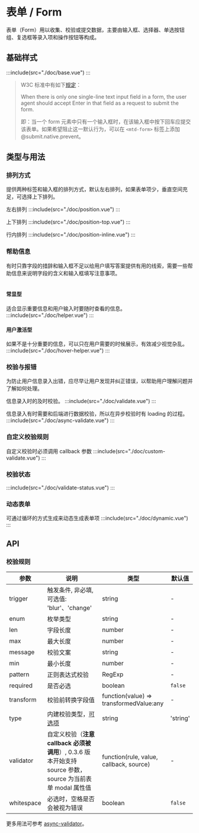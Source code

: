 <style lang="scss">
  .demo-mtd-form-helper {
    font-size: 8px;
    color: #ADADAD;
    margin-left: 8px;
  }
  .demo-form-tooltip{
    margin-left: 12px;
  }
  .demo-form{
    .mtd-form {
      display: inline-block;
    }
  }
  .demo-form-title{
    text-align: left;
    font-size: 12px;
    color: #999
  }
</style>
# 表单 / Form
表单（Form）用以收集、校验或提交数据，主要由输入框、选择器、单选按钮组、复选框等录入项和操作按钮等构成。
## 基础样式
:::include(src="./doc/base.vue")
:::

> W3C 标准中有如下[规定](https://www.w3.org/MarkUp/html-spec/html-spec_8.html#SEC8.2)：
>
> When there is only one single-line text input field in a form, the user agent should accept Enter in that field as a request to submit the form.
>
>即：当一个 form 元素中只有一个输入框时，在该输入框中按下回车应提交该表单。如果希望阻止这一默认行为，可以在 ```<mtd-form>``` 标签上添加 @submit.native.prevent。

## 类型与用法
### 排列方式 <design-tag></design-tag>
提供两种标签和输入框的排列方式，默认左右排列，如果表单项少，垂直空间充足，可选择上下排列。

左右排列
:::include(src="./doc/position.vue")
:::

上下排列
:::include(src="./doc/position-top.vue")
:::

行内排列
:::include(src="./doc/position-inline.vue")
:::

### 帮助信息
有时只靠字段的措辞和输入框不足以给用户填写答案提供有用的线索，需要一些帮助信息来说明字段的含义和输入框填写注意事项。
<br />
<br />
#### 常显型
适合显示重要信息和用户输入时要随时查看的信息。
:::include(src="./doc/helper.vue")
:::

#### 用户激活型
如果不是十分重要的信息，可以只在用户需要的时候展示，有效减少视觉杂乱。
:::include(src="./doc/hover-helper.vue")
:::

### 校验与报错
为防止用户信息录入出错，应尽早让用户发现并纠正错误，以帮助用户理解问题并了解如何处理。

信息录入时的及时校验。
:::include(src="./doc/validate.vue")
:::

信息录入有时需要和后端进行数据校验，所以在异步校验时有 loading 的过程。
:::include(src="./doc/async-validate.vue")
:::

### 自定义校验规则
自定义校验时必须调用 callback 参数
:::include(src="./doc/custom-validate.vue")
:::

### 校验状态
:::include(src="./doc/validate-status.vue")
:::

### 动态表单
可通过循环的方式生成来动态生成表单项
:::include(src="./doc/dynamic.vue")
:::

<!-- ### HTML 片段提示
使用 v-html 方式展示错误提示
:::include(src="./doc/use-html-message.vue")
::: -->


## API
<api-doc name="Form" :doc="require('./api.json')"></api-doc>

### 校验规则
| 参数 | 说明 | 类型 | 默认值 |
| --- | --- | --- | --- |
| trigger | 触发条件, 非必填, 可选值: 'blur'、'change'  | string | - |
| enum | 枚举类型 | string | - |
| len | 字段长度 | number | - |
| max | 最大长度 | number | - |
| message | 校验文案 | string | - |
| min | 最小长度 | number | - |
| pattern | 正则表达式校验 | RegExp | - |
| required | 是否必选 | boolean | `false` |
| transform | 校验前转换字段值 | function(value) => transformedValue:any | - |
| type | 内建校验类型，[可选项](https://github.com/yiminghe/async-validator#type) | string | 'string' |
| validator | 自定义校验（**注意 callback 必须被调用**）, 0.3.6 版本开始支持 source 参数，source 为当前表单 modal 属性值 | function(rule, value, callback, source) | - |
| whitespace | 必选时，空格是否会被视为错误 | boolean | `false` |

更多用法可参考 [async-validator](https://github.com/yiminghe/async-validator)。

<api-doc name="FormItem" :doc="require('../form-item/api.json')"></api-doc>
